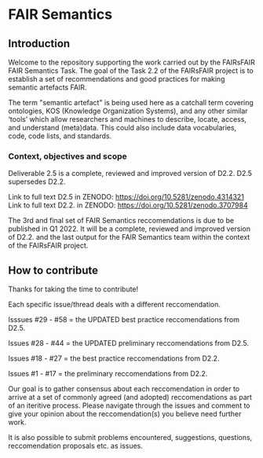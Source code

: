 # FAIR Semantics

## Introduction
Welcome to the repository supporting the work carried out by the FAIRsFAIR FAIR Semantics Task. The goal of the Task 2.2 of the FAIRsFAIR project is to establish a set of recommendations and good practices for making semantic artefacts FAIR.

The term "semantic artefact" is being used here as a catchall term covering ontologies, KOS (Knowledge Organization Systems), and any other similar ‘tools’ which allow researchers and machines to describe, locate, access, and understand (meta)data. This could also include data vocabularies, code, code lists, and standards.  

### Context, objectives and scope
Deliverable 2.5 is a complete, reviewed and improved version of D2.2.
D2.5 supersedes D2.2.

Link to full text D2.5 in ZENODO: https://doi.org/10.5281/zenodo.4314321 
Link to full text D2.2. in ZENODO: https://doi.org/10.5281/zenodo.3707984

The 3rd and final set of FAIR Semantics reccomendations is due to be published in Q1 2022. It will be a complete, reviewed and improved version of D2.2. and the last output for the FAIR Semantics team within the context of the FAIRsFAIR project. 

## How to contribute
Thanks for taking the time to contribute!

Each specific issue/thread deals with a different reccomendation. 

Isssues #29 - #58 = the UPDATED best practice reccomendations from D2.5. 

Issues #28 - #44 = the UPDATED preliminary reccomendations from D2.5. 

Issues #18 - #27 = the best practice reccomendations from D2.2. 

Issues #1 - #17 = the preliminary reccomendations from D2.2. 

Our goal is to gather consensus about each reccomendation in order to arrive at a set of commonly agreed (and adopted) reccomendations as part of an iteritive process. Please navigate through the issues and comment to give your opinion about the reccomendation(s) you believe need further work.  

It is also possible to submit problems encountered, suggestions, questions, reccomendation proposals etc. as issues.   

